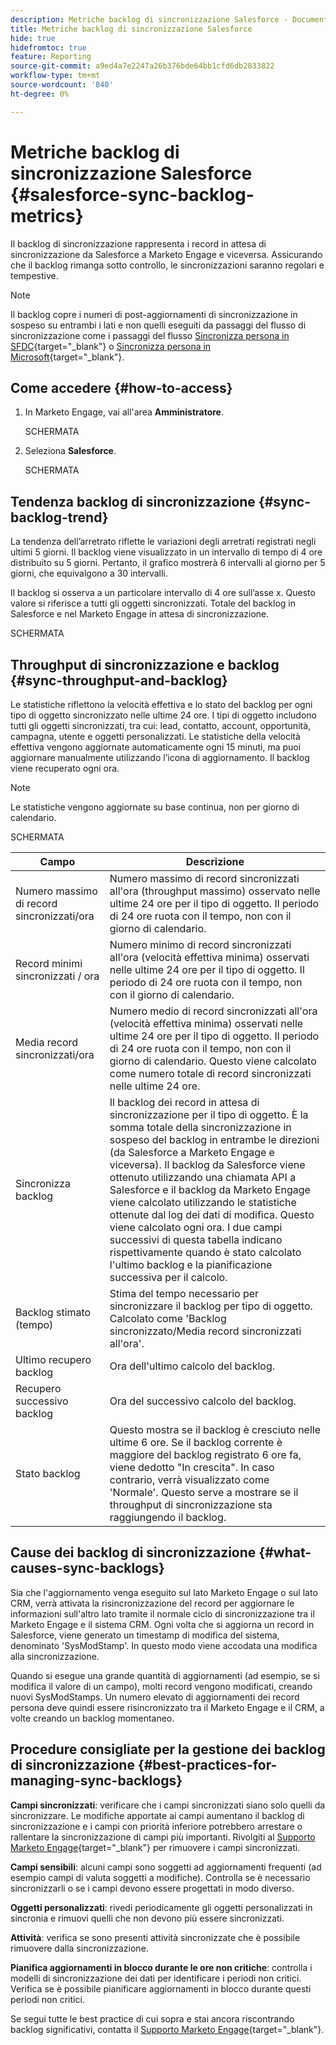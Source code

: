 ```yaml
---
description: Metriche backlog di sincronizzazione Salesforce - Documentazione Marketo - Documentazione del prodotto
title: Metriche backlog di sincronizzazione Salesforce
hide: true
hidefromtoc: true
feature: Reporting
source-git-commit: a9ed4a7e2247a26b376bde64bb1cfd6db2833822
workflow-type: tm+mt
source-wordcount: '840'
ht-degree: 0%

---
```


# Metriche backlog di sincronizzazione Salesforce  {#salesforce-sync-backlog-metrics}

Il backlog di sincronizzazione rappresenta i record in attesa di sincronizzazione da Salesforce a Marketo Engage e viceversa. Assicurando che il backlog rimanga sotto controllo, le sincronizzazioni saranno regolari e tempestive.

>[!NOTE]
>
>Il backlog copre i numeri di post-aggiornamenti di sincronizzazione in sospeso su entrambi i lati e non quelli eseguiti da passaggi del flusso di sincronizzazione come i passaggi del flusso [Sincronizza persona in SFDC](/help/marketo/product-docs/core-marketo-concepts/smart-campaigns/salesforce-flow-actions/sync-person-to-sfdc.md){target="_blank"} o [Sincronizza persona in Microsoft](/help/marketo/product-docs/core-marketo-concepts/smart-campaigns/microsoft-dynamics-flow-actions/sync-person-to-microsoft.md){target="_blank"}.

## Come accedere {#how-to-access}

1. In Marketo Engage, vai all&#39;area **Amministratore**.

   SCHERMATA

1. Seleziona **Salesforce**.

   SCHERMATA

## Tendenza backlog di sincronizzazione {#sync-backlog-trend}

La tendenza dell’arretrato riflette le variazioni degli arretrati registrati negli ultimi 5 giorni. Il backlog viene visualizzato in un intervallo di tempo di 4 ore distribuito su 5 giorni. Pertanto, il grafico mostrerà 6 intervalli al giorno per 5 giorni, che equivalgono a 30 intervalli.

Il backlog si osserva a un particolare intervallo di 4 ore sull’asse x. Questo valore si riferisce a tutti gli oggetti sincronizzati. Totale del backlog in Salesforce e nel Marketo Engage in attesa di sincronizzazione.

SCHERMATA

## Throughput di sincronizzazione e backlog {#sync-throughput-and-backlog}

Le statistiche riflettono la velocità effettiva e lo stato del backlog per ogni tipo di oggetto sincronizzato nelle ultime 24 ore. I tipi di oggetto includono tutti gli oggetti sincronizzati, tra cui: lead, contatto, account, opportunità, campagna, utente e oggetti personalizzati. Le statistiche della velocità effettiva vengono aggiornate automaticamente ogni 15 minuti, ma puoi aggiornare manualmente utilizzando l’icona di aggiornamento. Il backlog viene recuperato ogni ora.

>[!NOTE]
>
>Le statistiche vengono aggiornate su base continua, non per giorno di calendario.

SCHERMATA

<table><thead>
  <tr>
    <th>Campo</th>
    <th>Descrizione</th>
  </tr></thead>
<tbody>
  <tr>
    <td>Numero massimo di record sincronizzati/ora</td>
    <td>Numero massimo di record sincronizzati all'ora (throughput massimo) osservato nelle ultime 24 ore per il tipo di oggetto. Il periodo di 24 ore ruota con il tempo, non con il giorno di calendario.</td>
  </tr>
  <tr>
    <td>Record minimi sincronizzati / ora</td>
    <td>Numero minimo di record sincronizzati all'ora (velocità effettiva minima) osservati nelle ultime 24 ore per il tipo di oggetto. Il periodo di 24 ore ruota con il tempo, non con il giorno di calendario.</td>
  </tr>
  <tr>
    <td>Media record sincronizzati/ora</td>
    <td>Numero medio di record sincronizzati all'ora (velocità effettiva minima) osservati nelle ultime 24 ore per il tipo di oggetto. Il periodo di 24 ore ruota con il tempo, non con il giorno di calendario. Questo viene calcolato come numero totale di record sincronizzati nelle ultime 24 ore.</td>
  </tr>
  <tr>
    <td>Sincronizza backlog</td>
    <td>Il backlog dei record in attesa di sincronizzazione per il tipo di oggetto. È la somma totale della sincronizzazione in sospeso del backlog in entrambe le direzioni (da Salesforce a Marketo Engage e viceversa). Il backlog da Salesforce viene ottenuto utilizzando una chiamata API a Salesforce e il backlog da Marketo Engage viene calcolato utilizzando le statistiche ottenute dal log dei dati di modifica. Questo viene calcolato ogni ora. I due campi successivi di questa tabella indicano rispettivamente quando è stato calcolato l'ultimo backlog e la pianificazione successiva per il calcolo.</td>
  </tr>
  <tr>
    <td>Backlog stimato (tempo)</td>
    <td>Stima del tempo necessario per sincronizzare il backlog per tipo di oggetto. Calcolato come 'Backlog sincronizzato/Media record sincronizzati all'ora'.</td>
  </tr>
  <tr>
    <td>Ultimo recupero backlog</td>
    <td>Ora dell'ultimo calcolo del backlog.</td>
  </tr>
  <tr>
    <td>Recupero successivo backlog</td>
    <td>Ora del successivo calcolo del backlog.</td>
  </tr>
  <tr>
    <td>Stato backlog</td>
    <td>Questo mostra se il backlog è cresciuto nelle ultime 6 ore. Se il backlog corrente è maggiore del backlog registrato 6 ore fa, viene dedotto "In crescita". In caso contrario, verrà visualizzato come 'Normale'. Questo serve a mostrare se il throughput di sincronizzazione sta raggiungendo il backlog.</td>
  </tr>
</tbody></table>

## Cause dei backlog di sincronizzazione {#what-causes-sync-backlogs}

Sia che l&#39;aggiornamento venga eseguito sul lato Marketo Engage o sul lato CRM, verrà attivata la risincronizzazione del record per aggiornare le informazioni sull&#39;altro lato tramite il normale ciclo di sincronizzazione tra il Marketo Engage e il sistema CRM. Ogni volta che si aggiorna un record in Salesforce, viene generato un timestamp di modifica del sistema, denominato &#39;SysModStamp&#39;. In questo modo viene accodata una modifica alla sincronizzazione.

Quando si esegue una grande quantità di aggiornamenti (ad esempio, se si modifica il valore di un campo), molti record vengono modificati, creando nuovi SysModStamps. Un numero elevato di aggiornamenti dei record persona deve quindi essere risincronizzato tra il Marketo Engage e il CRM, a volte creando un backlog momentaneo.

## Procedure consigliate per la gestione dei backlog di sincronizzazione {#best-practices-for-managing-sync-backlogs}

**Campi sincronizzati**: verificare che i campi sincronizzati siano solo quelli da sincronizzare. Le modifiche apportate ai campi aumentano il backlog di sincronizzazione e i campi con priorità inferiore potrebbero arrestare o rallentare la sincronizzazione di campi più importanti. Rivolgiti al [Supporto Marketo Engage](https://nation.marketo.com/t5/support/ct-p/Support){target="_blank"} per rimuovere i campi sincronizzati.

**Campi sensibili**: alcuni campi sono soggetti ad aggiornamenti frequenti (ad esempio campi di valuta soggetti a modifiche). Controlla se è necessario sincronizzarli o se i campi devono essere progettati in modo diverso.

**Oggetti personalizzati**: rivedi periodicamente gli oggetti personalizzati in sincronia e rimuovi quelli che non devono più essere sincronizzati.

**Attività**: verifica se sono presenti attività sincronizzate che è possibile rimuovere dalla sincronizzazione.

**Pianifica aggiornamenti in blocco durante le ore non critiche**: controlla i modelli di sincronizzazione dei dati per identificare i periodi non critici. Verifica se è possibile pianificare aggiornamenti in blocco durante questi periodi non critici.

Se segui tutte le best practice di cui sopra e stai ancora riscontrando backlog significativi, contatta il [Supporto Marketo Engage](https://nation.marketo.com/t5/support/ct-p/Support){target="_blank"}.
